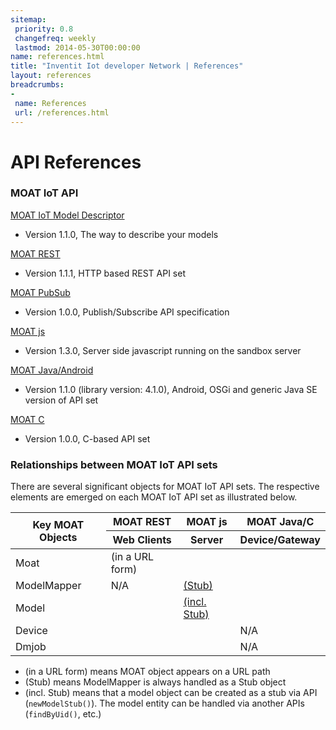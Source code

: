 ```yaml
---
sitemap:
 priority: 0.8
 changefreq: weekly
 lastmod: 2014-05-30T00:00:00
name: references.html
title: "Inventit Iot developer Network | References"
layout: references
breadcrumbs:
-
 name: References
 url: /references.html
---
```


# API References

### MOAT IoT API

[MOAT IoT Model Descriptor](/references/moat-iot-model-descriptor.html)

 * Version 1.1.0, The way to describe your models

[MOAT REST](/references/moat-rest-api-document.html)

 * Version 1.1.1, HTTP based REST API set

[MOAT PubSub](/references/moat-pubsub-api-document.html)

 * Version 1.0.0, Publish/Subscribe API specification

[MOAT js](/references/moat-js-api-document.html)

 * Version 1.3.0, Server side javascript running on the sandbox server

[MOAT Java/Android](/references/moat-java-api-document.html)

 * Version 1.1.0 (library version: 4.1.0), Android, OSGi and generic Java SE version of API set

[MOAT C](/references/moat-c-api-document.html)

 * Version 1.0.0, C-based API set

### Relationships between MOAT IoT API sets

There are several significant objects for MOAT IoT API sets. The respective elements are emerged on each MOAT IoT API set as illustrated below.

<table class="table table-hover table-bordered">
  <thead>
    <tr>
      <th rowspan="2"> Key MOAT Objects </th>
      <th> MOAT REST </th>
      <th> MOAT <span class="GINGER_SOFATWARE_correct" grcontextid="js:0" ginger_sofatware_markguid="25da4cd2-7738-488d-a4c7-8ca9a92b825f" ginger_sofatware_uiphraseguid="d77a4332-46a4-4491-ac38-3b0be565094e">js</span></th>
      <th> MOAT Java/C </th>
    </tr>
    <tr>
      <th> Web Clients </th>
      <th> Server </th>
      <th> Device/Gateway </th>
    </tr>
  </thead>
  <tbody>
    <tr>
      <td> Moat</td>
      <td><i class="icon-ok"></i> (in a URL form)</td>
      <td><a href="/references/moat-js-api-document.html#GlobalObjectMOAT"><i class="icon-ok"></i></a></td>
      <td><a href="/references/moat-java-api-document.html#Moat"><i class="icon-ok"></i></a></td>
    </tr>
    <tr>
      <td> ModelMapper </td>
      <td>N/A</td>
      <td><a href="/references/moat-js-api-document.html#ClassesModelMapperStub"><i class="icon-ok"></i> (Stub)</a></td>
      <td><a href="/references/moat-java-api-document.html#ModelMapper"><i class="icon-ok"></i></a></td>
    </tr>
    <tr>
      <td> Model </td>
      <td><a href="/references/moat-rest-api-document.html#Developer_Defined_Models"><i class="icon-ok"></i></a></td>
      <td><a href="/references/moat-js-api-document.html#ClassesModelStub"><i class="icon-ok"></i>(incl. Stub)</a></td>
      <td><i class="icon-ok"></i></td>
    </tr>
    <tr>
      <td> Device </td>
      <td><a href="/references/moat-rest-api-document.html#device"><i class="icon-ok"></i></a></td>
      <td><a href="/references/moat-js-api-document.html#ClassesDevice"><i class="icon-ok"></i></a></td>
      <td>N/A</td>
    </tr>
    <tr>
      <td> Dmjob </td>
      <td><a href="/references/moat-rest-api-document.html#dmjob"><i class="icon-ok"></i></a></td>
      <td><a href="/references/moat-js-api-document.html#ClassesDmjob"><i class="icon-ok"></i></a></td>
      <td>N/A</td>
    </tr>
  </tbody>
</table>

 * (in a URL form) means MOAT object appears on a URL path
 * (Stub) means ModelMapper is always handled as a Stub object
 * (incl. Stub) means that a model object can be created as a stub via API (`newModelStub()`). The model entity can be handled via another APIs (`findByUid()`, etc.)
